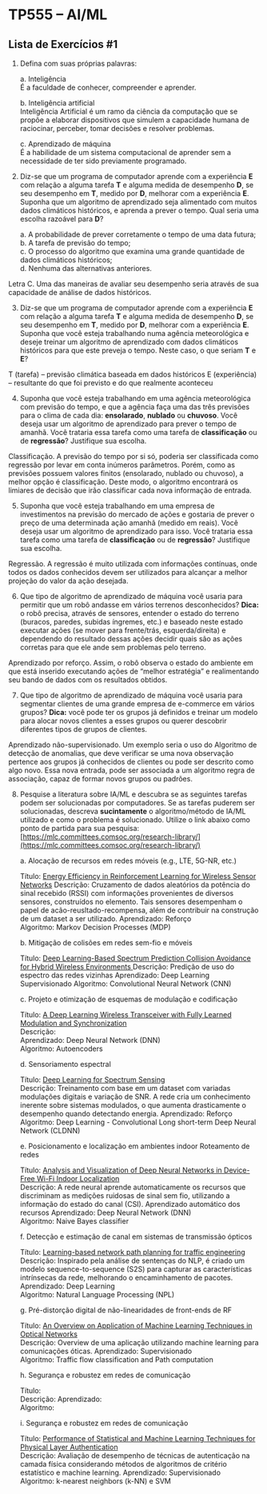 # TP555 – AI/ML

 ## Lista de Exercícios #1

1. Defina com suas próprias palavras:
    
    a. Inteligência  
    É a faculdade de conhecer, compreender e aprender.
    
    b. Inteligência artificial  
    Inteligência Artificial é um ramo da ciência da computação que se propõe a elaborar dispositivos que simulem a capacidade humana de raciocinar, perceber, tomar decisões e resolver problemas.
    
    c. Aprendizado de máquina  
    É a habilidade de um sistema computacional de aprender sem a necessidade de ter sido previamente programado.
    
2.  Diz-se que um programa de computador aprende com a experiência  **E**  com relação a alguma tarefa  **T**  e alguma medida de desempenho  **D**, se seu desempenho em  **T**, medido por  **D**, melhorar com a experiência  **E**. Suponha que um algoritmo de aprendizado seja alimentado com muitos dados climáticos históricos, e aprenda a prever o tempo. Qual seria uma escolha razoável para  **D**?
    
    a. A probabilidade de prever corretamente o tempo de uma data futura;  
    b. A tarefa de previsão do tempo;  
    c. O processo do algoritmo que examina uma grande quantidade de dados climáticos históricos;  
    d. Nenhuma das alternativas anteriores.  
    
Letra C. Uma das maneiras de avaliar seu desempenho seria através de sua capacidade de análise de dados históricos.

3.  Diz-se que um programa de computador aprende com a experiência  **E**  com relação a alguma tarefa  **T**  e alguma medida de desempenho  **D**, se seu desempenho em  **T**, medido por  **D**, melhorar com a experiência  **E**. Suponha que você esteja trabalhando numa agência meteorológica e deseje treinar um algoritmo de aprendizado com dados climáticos históricos para que este preveja o tempo. Neste caso, o que seriam  **T**  e  **E**?

T (tarefa) – previsão climática baseada em dados históricos
E  (experiência) – resultante do que foi previsto e do que realmente aconteceu

4.  Suponha que você esteja trabalhando em uma agência meteorológica com previsão do tempo, e que a agência faça uma das três previsões para o clima de cada dia:  **ensolarado**,  **nublado**  ou  **chuvoso**. Você deseja usar um algoritmo de aprendizado para prever o tempo de amanhã. Você trataria essa tarefa como uma tarefa de  **classificação**  ou de  **regressão**? Justifique sua escolha.

Classificação. A previsão do tempo por si só, poderia ser classificada como regressão por levar em conta inúmeros parâmetros. Porém, como as previsões possuem valores finitos (ensolarado, nublado ou chuvoso), a melhor opção é classificação. Deste modo, o algoritmo encontrará os limiares de decisão que irão classificar cada nova informação de entrada.

5.  Suponha que você esteja trabalhando em uma empresa de investimentos na previsão do mercado de ações e gostaria de prever o preço de uma determinada ação amanhã (medido em reais). Você deseja usar um algoritmo de aprendizado para isso. Você trataria essa tarefa como uma tarefa de  **classificação**  ou de  **regressão**? Justifique sua escolha.

Regressão. A regressão é muito utilizada com informações contínuas, onde todos os dados conhecidos devem ser utilizados para alcançar a melhor projeção do valor da ação desejada.

6.  Que tipo de algoritmo de aprendizado de máquina você usaria para permitir que um robô andasse em vários terrenos desconhecidos?  **Dica:**  o robô precisa, através de sensores, entender o estado do terreno (buracos, paredes, subidas íngremes, etc.) e baseado neste estado executar ações (se mover para frente/trás, esquerda/direita) e dependendo do resultado dessas ações decidir quais são as ações corretas para que ele ande sem problemas pelo terreno.

Aprendizado por reforço. Assim, o robô observa o estado do ambiente em que está inserido executando ações de “melhor estratégia” e realimentando seu bando de dados com os resultados obtidos.

7.  Que tipo de algoritmo de aprendizado de máquina você usaria para segmentar clientes de uma grande empresa de e-commerce em vários grupos?  **Dica:**  você pode ter os grupos já definidos e treinar um modelo para alocar novos clientes a esses grupos ou querer descobrir diferentes tipos de grupos de clientes.

Aprendizado não-supervisionado. Um exemplo seria o uso do Algoritmo de detecção de anomalias, que deve verificar se uma nova observação pertence aos grupos já conhecidos de clientes ou pode ser descrito como algo novo. Essa nova entrada, pode ser associada a um algoritmo regra de associação, capaz de formar novos grupos ou padrões.

8.  Pesquise a literatura sobre IA/ML e descubra se as seguintes tarefas podem ser solucionadas por computadores. Se as tarefas puderem ser solucionadas, descreva  **sucintamente**  o algoritmo/método de IA/ML utilizado e como o problema é solucionado. Utilize o link abaixo como ponto de partida para sua pesquisa: <br/>[https://mlc.committees.comsoc.org/research-library/](https://mlc.committees.comsoc.org/research-library/)
    
    a. Alocação de recursos em redes móveis (e.g., LTE, 5G-NR, etc.)
    
    Título: [Energy Efficiency in Reinforcement Learning for Wireless Sensor Networks](https://arxiv.org/pdf/1812.02538.pdf)
    Descrição:  Cruzamento de dados aleatórios da potência do sinal recebido (RSSI) com informações provenientes de diversos sensores, construídos no elemento. Tais sensores desempenham o papel de acão-reusltado-recompensa, além de contribuir na construção de um dataset a ser utilizado.
    Aprendizado: Reforço  
    Algoritmo: Markov Decision Processes (MDP)  
    
    b. Mitigação de colisões em redes sem-fio e móveis
    
    Título: [Deep Learning-Based Spectrum Prediction Collision Avoidance for Hybrid Wireless Environments  ](https://ieeexplore.ieee.org/document/8684944)
    Descrição: Predição de uso do espectro das redes vizinhas
    Aprendizado: Deep Learning  Supervisionado
    Algoritmo: Convolutional Neural Network (CNN)  
    
    c. Projeto e otimização de esquemas de modulação e codificação
    
    Título: [A Deep Learning Wireless Transceiver with Fully Learned Modulation and Synchronization](https://arxiv.org/pdf/1905.10468.pdf)  
    Descrição:  
    Aprendizado: Deep Neural Network (DNN)  
    Algoritmo: Autoencoders  
    
    d. Sensoriamento espectral
    
    Título: [Deep Learning for Spectrum Sensing](https://arxiv.org/pdf/1909.02730.pdf)  
    Descrição: Treinamento com base em um dataset com variadas modulações digitais e variação de SNR. A rede cria um conhecimento inerente sobre sistemas modulados, o que aumenta drasticamente o desempenho quando detectando energia.
    Aprendizado: Reforço  
    Algoritmo: Deep Learning - Convolutional Long short-term Deep Neural Network (CLDNN)  
    
    e. Posicionamento e localização em ambientes indoor Roteamento de redes
    
    Título: [Analysis and Visualization of Deep Neural Networks in Device-Free Wi-Fi Indoor Localization](https://arxiv.org/pdf/1904.10154.pdf)  
    Descrição: A rede neural aprende automaticamente os recursos que discriminam as medições ruidosas de sinal sem fio, utilizando a informação do estado do canal (CSI).
    Aprendizado automático dos recursos 
    Aprendizado: Deep Neural Network (DNN)  
    Algoritmo: Naive Bayes classifier  
    
    f. Detecção e estimação de canal em sistemas de transmissão ópticos
    
    Título: [Learning-based network path planning for traffic engineering](https://www.sciencedirect.com/science/article/pii/S0167739X18313244)  
    Descrição: Inspirado pela análise de sentenças do NLP, é criado um modelo sequence-to-sequence (S2S) para capturar as características intrínsecas da rede, melhorando o encaminhamento de pacotes.
    Aprendizado: Deep Learning  
    Algoritmo: Natural Language Processing (NPL)  
    
    g. Pré-distorção digital de não-linearidades de front-ends de RF
    
    Título: [An Overview on Application of Machine Learning Techniques in Optical Networks](https://www.researchgate.net/publication/328821936_An_Overview_on_Application_of_Machine_Learning_Techniques_in_Optical_Networks)  
   Descrição: Overview de uma aplicação utilizando machine learning para comunicações óticas.
    Aprendizado: Supervisionado  
    Algoritmo: Traffic flow classification and Path computation  
    
    h. Segurança e robustez em redes de comunicação
    
    Título:  
    Descrição:
    Aprendizado:  
    Algoritmo:  
    
    i. Segurança e robustez em redes de comunicação
    
    Título: [Performance of Statistical and Machine Learning Techniques for Physical Layer Authentication](https://arxiv.org/pdf/2001.06238.pdf)  
   Descrição: Avaliação de desempenho de técnicas de autenticação na camada física considerando métodos de algoritmos de critério estatístico e machine learning.
    Aprendizado: Supervisionado  
    Algoritmo: k-nearest neighbors (k-NN) e SVM

